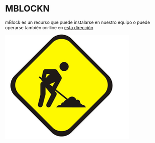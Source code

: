 # MBLOCKN

mBlock es un recurso que puede instalarse en nuestro equipo o puede operarse también on-line en [esta dirección](https://ide.mblock.cc/?device).

![En construcción](EnConstruccion.jpg)
